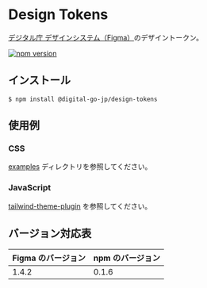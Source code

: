 # Design Tokens

[デジタル庁 デザインシステム（Figma）](https://www.figma.com/community/file/1255349027535859598)のデザイントークン。

[![npm version](https://badge.fury.io/js/@digital-go-jp%2Fdesign-tokens.svg)](https://badge.fury.io/js/@digital-go-jp%2Fdesign-tokens)

## インストール

```
$ npm install @digital-go-jp/design-tokens
```

## 使用例

### CSS

[examples](./examples/) ディレクトリを参照してください。

### JavaScript

[tailwind-theme-plugin](https://github.com/digital-go-jp/tailwind-theme-plugin) を参照してください。

## バージョン対応表

| Figma のバージョン | npm のバージョン |
| ------------------ | ---------------- |
| 1.4.2              | 0.1.6            |
